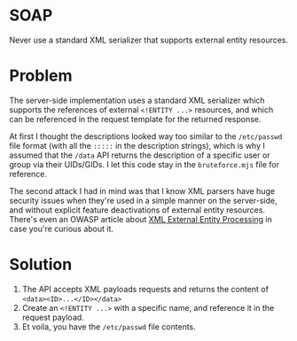 
# SOAP

Never use a standard XML serializer that supports external entity resources.


# Problem

The server-side implementation uses a standard XML serializer which supports
the references of external `<!ENTITY ...>` resources, and which can be
referenced in the request template for the returned response.

At first I thought the descriptions looked way too similar to the `/etc/passwd`
file format (with all the `:::::` in the description strings), which is why
I assumed that the `/data` API returns the description of a specific user or
group via their UIDs/GIDs. I let this code stay in the `bruteforce.mjs` file
for reference.

The second attack I had in mind was that I know XML parsers have huge security
issues when they're used in a simple manner on the server-side, and without
explicit feature deactivations of external entity resources. There's even an
OWASP article about [XML External Entity Processing](https://owasp.org/www-community/vulnerabilities/XML_External_Entity_\(XXE\)_Processing)
in case you're curious about it.


# Solution

1. The API accepts XML payloads requests and returns the content of `<data><ID>...</ID></data>`
2. Create an `<!ENTITY ...>` with a specific name, and reference it in the request payload.
3. Et voila, you have the `/etc/passwd` file contents.

